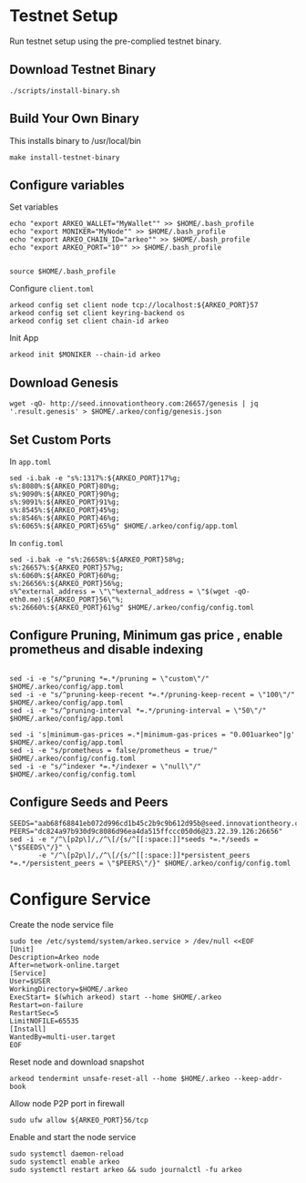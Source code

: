 # Testnet Setup

Run testnet setup using the pre-complied testnet binary.

## Download Testnet Binary
```shell
./scripts/install-binary.sh
```

## Build Your Own Binary 

This installs binary to /usr/local/bin
```shell
make install-testnet-binary 
```


## Configure variables 

Set variables

```shell
echo "export ARKEO_WALLET="MyWallet"" >> $HOME/.bash_profile
echo "export MONIKER="MyNode"" >> $HOME/.bash_profile
echo "export ARKEO_CHAIN_ID="arkeo"" >> $HOME/.bash_profile
echo "export ARKEO_PORT="10"" >> $HOME/.bash_profile


source $HOME/.bash_profile
```



Configure `client.toml` 
```shell
arkeod config set client node tcp://localhost:${ARKEO_PORT}57
arkeod config set client keyring-backend os
arkeod config set client chain-id arkeo 
```

Init App 
```shell
arkeod init $MONIKER --chain-id arkeo
```

## Download Genesis 
```shell
wget -qO- http://seed.innovationtheory.com:26657/genesis | jq '.result.genesis' > $HOME/.arkeo/config/genesis.json
```
## Set Custom Ports

In `app.toml`
```shell
sed -i.bak -e "s%:1317%:${ARKEO_PORT}17%g;
s%:8080%:${ARKEO_PORT}80%g;
s%:9090%:${ARKEO_PORT}90%g;
s%:9091%:${ARKEO_PORT}91%g;
s%:8545%:${ARKEO_PORT}45%g;
s%:8546%:${ARKEO_PORT}46%g;
s%:6065%:${ARKEO_PORT}65%g" $HOME/.arkeo/config/app.toml
```
In `config.toml`

```shell
sed -i.bak -e "s%:26658%:${ARKEO_PORT}58%g;
s%:26657%:${ARKEO_PORT}57%g;
s%:6060%:${ARKEO_PORT}60%g;
s%:26656%:${ARKEO_PORT}56%g;
s%^external_address = \"\"%external_address = \"$(wget -qO- eth0.me):${ARKEO_PORT}56\"%;
s%:26660%:${ARKEO_PORT}61%g" $HOME/.arkeo/config/config.toml
```

## Configure Pruning, Minimum gas price , enable prometheus and disable indexing 

```shell

sed -i -e "s/^pruning *=.*/pruning = \"custom\"/" $HOME/.arkeo/config/app.toml
sed -i -e "s/^pruning-keep-recent *=.*/pruning-keep-recent = \"100\"/" $HOME/.arkeo/config/app.toml
sed -i -e "s/^pruning-interval *=.*/pruning-interval = \"50\"/" $HOME/.arkeo/config/app.toml

sed -i 's|minimum-gas-prices =.*|minimum-gas-prices = "0.001uarkeo"|g' $HOME/.arkeo/config/app.toml
sed -i -e "s/prometheus = false/prometheus = true/" $HOME/.arkeo/config/config.toml
sed -i -e "s/^indexer *=.*/indexer = \"null\"/" $HOME/.arkeo/config/config.toml

```

## Configure Seeds and Peers

```shell
SEEDS="aab68f68841eb072d996cd1b45c2b9c9b612d95b@seed.innovationtheory.com:26656"
PEERS="dc824a97b930d9c8086d96ea4da515ffccc050d6@23.22.39.126:26656"
sed -i -e "/^\[p2p\]/,/^\[/{s/^[[:space:]]*seeds *=.*/seeds = \"$SEEDS\"/}" \
       -e "/^\[p2p\]/,/^\[/{s/^[[:space:]]*persistent_peers *=.*/persistent_peers = \"$PEERS\"/}" $HOME/.arkeo/config/config.toml
```

# Configure Service

Create the node service file

```shell
sudo tee /etc/systemd/system/arkeo.service > /dev/null <<EOF
[Unit]
Description=Arkeo node
After=network-online.target
[Service]
User=$USER
WorkingDirectory=$HOME/.arkeo
ExecStart= $(which arkeod) start --home $HOME/.arkeo
Restart=on-failure
RestartSec=5
LimitNOFILE=65535
[Install]
WantedBy=multi-user.target
EOF
```

Reset node and download snapshot
```shell
arkeod tendermint unsafe-reset-all --home $HOME/.arkeo --keep-addr-book
```

Allow node P2P port in firewall

```shell
sudo ufw allow ${ARKEO_PORT}56/tcp
```

Enable and start the node service

```shell
sudo systemctl daemon-reload
sudo systemctl enable arkeo
sudo systemctl restart arkeo && sudo journalctl -fu arkeo
```
